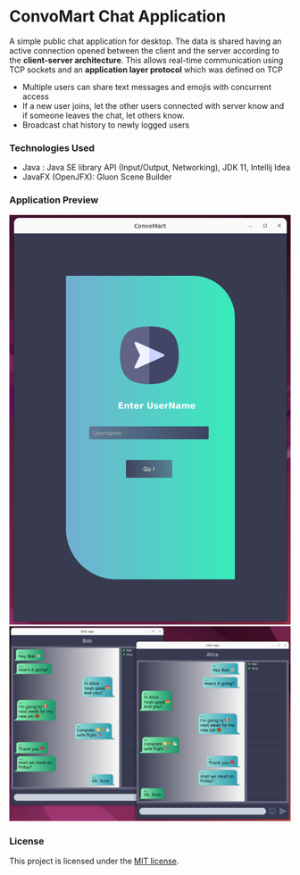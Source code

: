# ConvoMart Chat Application
A simple public chat application for desktop. The data is shared having an active connection opened between the client and the server according to the **client-server architecture**.
This allows real-time communication using TCP sockets and an **application layer protocol** which was defined on TCP

- Multiple users can share text messages and emojis with concurrent access
- If a new user joins, let the other users connected with server know and if someone leaves the chat, let others know.
- Broadcast chat history to newly logged users

### Technologies Used
- Java : Java SE library API (Input/Output, Networking), JDK 11, Intellij Idea
- JavaFX (OpenJFX): Gluon Scene Builder

### Application Preview
![](asset/login-page.png)
![](asset/chat-view.png)

### License

This project is licensed under the [MIT license](LICENSE).
